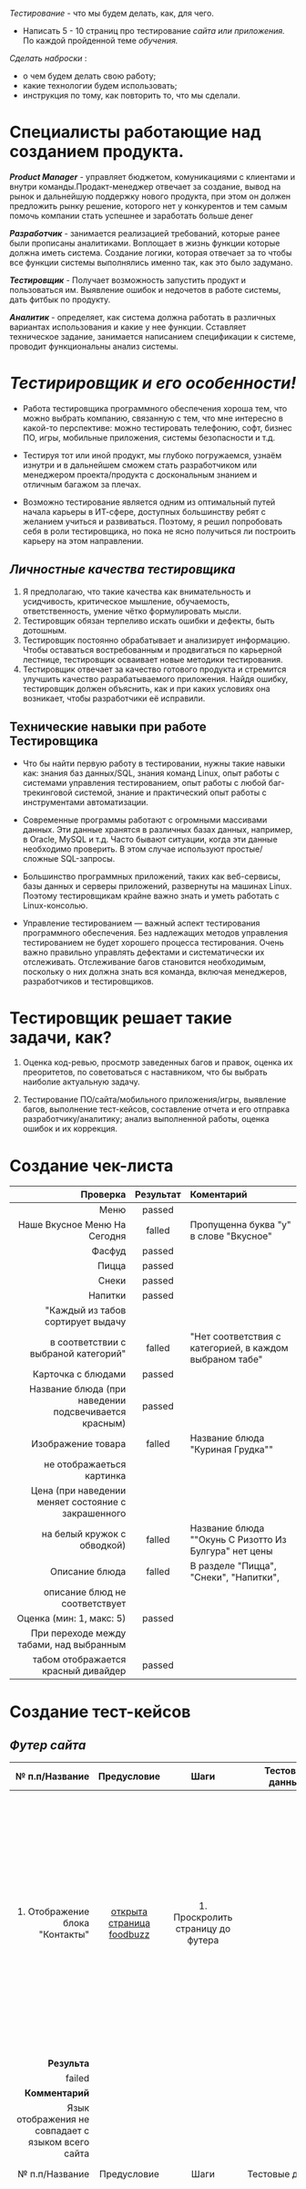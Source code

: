  _Тестирование_ - что мы будем делать, как, для чего.
 
 * Написать 5 - 10 страниц про тестирование  _сайта или приложения._ По каждой пройденной теме _обучения._

 _Сделать наброски_ : 
- о чем  будем делать свою работу; 
- какие технологии  будем использовать; 
- инструкция по тому, как повторить то, что мы сделали.

# Специалисты работающие над созданием продукта.

**_Product Manager_** - управляет бюджетом, комуникациями с клиентами и внутри команды.Продакт-менеджер отвечает за создание, 
вывод на рынок и дальнейшую поддержку нового продукта, 
при этом он должен предложить рынку решение, 
которого нет у конкурентов и тем самым помочь компании стать успешнее и заработать больше денег

**_Разработчик_** - занимается реализацией требований, которые ранее были прописаны аналитиками.
Воплощает в жизнь функции которые должна иметь  система.
Создание логики, которая отвечает за то чтобы все функции системы выполнялись именно так, как это было задумано.

**_Тестировщик_** - Получает возможность запустить продукт и пользоваться им. Выявление ошибок и недочетов в работе системы, дать фитбык по продукту.

**_Аналитик_** - определяет, как система должна работать в различных вариантах использования и какие у нее функции.
Сставляет техническое задание, занимается написанием спецификации к системе, проводит функциональны анализ системы.

# _Тестирировщик и его особенности!_

*  Работа тестировщика программного обеспечения хороша тем, что можно выбрать компанию, связанную с тем, что мне интересно в какой-то перспективе: 
можно тестировать телефонию, софт, бизнес ПО, игры, мобильные приложения, системы безопасности и т.д. 

* Тестируя тот или иной продукт, мы глубоко  погружаемся, узнаём изнутри и в дальнейшем сможем стать разработчиком или менеджером 
проекта/продукта с доскональным знанием и отличным багажом за плечах.
* Возможно тестирование является одним из оптимальный путей начала карьеры в ИТ-сфере, доступных большинству ребят с желанием учиться и  развиваться. 
Поэтому, я решил попробовать себя в роли тестировщика, но пока не ясно получиться ли построить карьеру на этом направлении. 

## _Личностные качества тестировщика_

1. Я предполагаю, что такие качества как внимательность и усидчивость, критическое мышление, обучаемость, ответственность, умение чётко формулировать мысли.  
2. Тестировщик обязан терпеливо искать ошибки и дефекты, быть дотошным.
3. Тестировщик постоянно обрабатывает и анализирует информацию.
Чтобы оставаться востребованным и продвигаться по карьерной лестнице, тестировщик осваивает новые методики тестирования.
4. Тестировщик отвечает за качество готового продукта и стремится улучшить качество разрабатываемого приложения.
Найдя ошибку, тестировщик должен объяснить, как и при каких условиях она возникает, чтобы разработчики её исправили.

## Технические навыки при работе Тестировщика

* Что бы найти первую работу  в тестировании, нужны такие навыки как: знания баз данных/SQL, знания команд Linux, опыт работы с системами управления тестированием,
опыт работы с любой баг-трекинговой системой, знание и практический опыт работы с инструментами автоматизации.

*  Современные программы работают с огромными массивами данных. Эти данные хранятся в различных базах данных, например, в Oracle, MySQL и т.д.
 Часто бывают ситуации, когда эти данные необходимо проверить. В этом случае используют простые/сложные SQL-запросы.
      
* Большинство программных приложений, таких как веб-сервисы, базы данных и серверы приложений, развернуты на машинах Linux. 
Поэтому тестировщикам крайне важно знать и уметь работать с Linux-консолью.

* Управление тестированием — важный аспект тестирования программного обеспечения. Без надлежащих методов управления тестированием не будет хорошего процесса тестирования.
Очень важно правильно управлять дефектами и систематически их отслеживать. Отслеживание багов становится необходимым, поскольку о них должна знать вся команда,
включая менеджеров, разработчиков и тестировщиков.
        
# Тестировщик решает такие задачи, как? 

1. Оценка код-ревью, просмотр заведенных багов и правок, оценка их преоритетов, по советоваться с наставником, что бы выбрать наиболие актуальную задачу.  

2. Тестирование ПО/сайта/мобильного приложения/игры, выявление багов, выполнение тест-кейсов, составление отчета и его отправка разработчику/аналитику; анализ выполненной работы, оценка ошибок и их коррекция.

# Создание чек-листа 


|Проверка|Результат|Коментарий|
|-:|:-:|:-|
|Меню|passed||
|Наше Вкусное Меню На Сегодня|falled|Пропущенна буква "у" в слове "Вкусное"|
|Фасфуд|passed |
|Пицца|passed |
|Снеки|passed |
|Напитки|passed |
|"Каждый из табов сортирует выдачу
в соответствии с выбраной категорий"|falled|"Нет соответствия с категорией, в каждом выбраном  табе"|
|Карточка с блюдами|passed|
|Название блюда (при наведении подсвечивается красным)|passed|
|Изображение товара|falled|Название блюда "Куриная Грудка""
не отображаеться  картинка|
|Цена (при наведении меняет состояние с закрашенного
на белый кружок с обводкой)|falled|Название блюда ""Окунь С Ризотто Из Булгура" нет цены|
|Описание блюда|falled|В разделе "Пицца", "Снеки", "Напитки",
описание блюд  не соответствует|
|Оценка (мин: 1, макс: 5)|passed|
|При переходе между табами, над выбранным
табом отображается красный дивайдер|passed|

# Создание тест-кейсов

## _Футер сайта_

|№ п.п/Название|Предусловие|Шаги|Тестовые данные|Ожидаемый результат|
|-:|:-:|:-:|:-:|-:|
|1. Отображение блока "Контакты"|[открыта страница foodbuzz](https://test-stand.gb.ru/seminar_stands/foodbuzz/index.html)|1. Проскролить страницу до футера||"Слева в футере отображается блок ""Контакты"". Блок “Контакты” содержит адрес, номер телефона, email, контакт (skype) поддержки. Язык отображения совпадает с языком всего сайта. Возле каждого из контактов отображается иконка - у адреса домик, у телефона трубка, у сайта глобус и у поддержки наушники."|
|**Результа**| 
|failed|
|**Комментарий**|
|Язык отображения не совпадает с языком всего сайта|
|№ п.п/Название|Предусловие|Шаги|Тестовые данные|Ожидаемый результат|
|2. Отображение блока "Часы работы"|[открыта страница foodbuzz](https://test-stand.gb.ru/seminar_stands/foodbuzz/index.html)|1.Проскролить страницу до футера||В центре в футере отображается блок "Часы работы"."Часы работы" отображаются правее блока "Контакты" "Блок “Часы работы” содержит часы работы в формате: 00:00 am - 00:00 pm для дней недели: Суббота, Воскресенье, Понедельник и Вторник.|
|**Результат**|
|failed|
|**Коментарий**|
|Язык отображения не совпадает с языком всего сайта|
|№ п.п/Название|Предусловие|Шаги|Тестовые данные|Ожидаемый результат|
|3. Отображение блока "Подписка на рассылку"|[открыта страница foodbuzz](https://test-stand.gb.ru/seminar_stands/foodbuzz/index.html)|1.Проскролить страницу до футера||"Справа в футере отображается блок “Подписка на рассылку”. Блок “Подписка на рассылку” состоит из заголовка "Подпишитесь на рассылку", текста “Укажите email и получите 15% скидки”, поля “Введите email” с соответствующим плейсхолдером и кнопки "Подписаться".|
|**Результат**|
|failed|
|**Коментарий**|
|"Отображается заголовок "Подписка на рассылку"текст, “Подпишитесь на нашу рассылку! Обещаем, что спама не будет ”,плейсхолдер в поле ввода  email на английском языке "Your Email",  кнопка имеет текст на языке несовпадающем с языком всего сайта "Subscribe!".|
|№ п.п/Название|Предусловие|Шаги|Тестовые данные|Ожидаемый результат|
|4. Подписка на рассылку|[1. открыта страница foodbuzz](https://test-stand.gb.ru/seminar_stands/foodbuzz/index.html)  2. пользователь находится в футере страницы|1. Ввести валидный email в поле ввода "Введите email"|qa@foodbuzz.tech|email введен в поле|
|||2. Клик "Подписаться"||Открывается модальное окно "Вы подписаны"|
|||3. Клик на крестик||Модальное окно закрылось, пользователь остался в футере на той же странице|
|**Результат**|
|failed|
|**Коментарий**|
|Переход на страницу с ошибкой "401 Invalid credentials."|
|№ п.п/Название|Предусловие|Шаги|Тестовые данные|Ожидаемый результат|
|Переход в spotify|[1. открыта страница foodbuzz](https://test-stand.gb.ru/seminar_stands/foodbuzz/index.html)  2. пользователь находится в футере страницы|1. Клик на иконку spotify||В новой вкладке открылась профиль компании spotify|
|**Результат**|
|failed|
|**Коментарий**|
|Переход на главную страницу сайта|
|№ п.п/Название|Предусловие|Шаги|Тестовые данные|Ожидаемый результат|
|Переход в twitter|[1. открыта страница foodbuzz](https://test-stand.gb.ru/seminar_stands/foodbuzz/index.html)  2. пользователь находится в футере страницы|1. Клик на иконку twitter||В новой вкладке открылась профиль компании в twitter|
|**Результат**|
|failed|
|**Коментарий**|
|Переход на главную страницу сайта|
|№ п.п/Название|Предусловие|Шаги|Тестовые данные|Ожидаемый результат|
|Переход в dribble|[1. открыта страница foodbuzz](https://test-stand.gb.ru/seminar_stands/foodbuzz/index.html)  2. пользователь находится в футере страницы|1. Клик на иконку dribble||В новой вкладке открылась профиль компании в dribble|
|**Результат**|
|failed|
|**Коментарий**|
|Переход на главную страницу сайта|
|№ п.п/Название|Предусловие|Шаги|Тестовые данные|Ожидаемый результат|
|Переход в behance|[1. открыта страница foodbuzz](https://test-stand.gb.ru/seminar_stands/foodbuzz/index.html)  2. пользователь находится в футере страницы|1. Клик на иконку behance||В новой вкладке открылась профиль компании в behance|
|**Результат**|
|failed|
|**Коментарий**|
|Переход на главную страницу сайта|